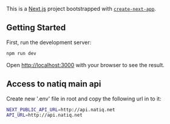 This is a [Next.js](https://nextjs.org/) project bootstrapped with [`create-next-app`](https://github.com/vercel/next.js/tree/canary/packages/create-next-app).

## Getting Started

First, run the development server:

```bash
npm run dev
```

Open [http://localhost:3000](http://localhost:3000) with your browser to see the result.

## Access to natiq main api
Create new '.env' file in root and copy the following url in to it:

```bash
NEXT_PUBLIC_API_URL=http://api.natiq.net
API_URL=http://api.natiq.net
```
